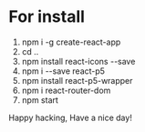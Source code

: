 # For install
1. npm i -g create-react-app
2. cd ..
3. npm install react-icons --save
4. npm i --save react-p5
5. npm install react-p5-wrapper
5. npm i react-router-dom
6. npm start

Happy hacking, Have a nice day!
